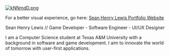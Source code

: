 [![kNNmdD.png](https://user-images.githubusercontent.com/96705270/168750675-e842cb46-a5f6-44c7-9358-5b04df86ed6a.png)](https://user-images.githubusercontent.com/96705270/168750675-e842cb46-a5f6-44c7-9358-5b04df86ed6a.png)


For a better visual experience, go here: [Sean Henry Lewis Portfolio Website](https://seanhlewis.me/)

Sean Henry Lewis // Game Developer - Software Engineer - UI/UX Designer

I am a Computer Science student at Texas A&M University with a background in software and game development. I aim to innovate the world of tomorrow with user-first applications.

